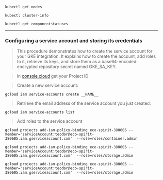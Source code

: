 ```
kubectl get nodes
```

```
kubectl cluster-info
```

```
kubectl get componentstatuses
```
---
### Configuring a service account and storing its credentials

> This procedure demonstrates how to create the service account for your GKE integration. It explains how to create the account, add roles to it, retrieve its keys, and store them as a base64-encoded encrypted repository secret named GKE_SA_KEY.

> in [console cloud](https://console.cloud.google.com/) get your Project ID

> Create a new service account:

```
gcloud iam service-accounts create __NAME__
```

> Retrieve the email address of the service account you just created:


```
gcloud iam service-accounts list
```

> Add roles to the service account
```
gcloud projects add-iam-policy-binding eco-spirit-380605 --member='serviceAccount:teodor@eco-spirit-380605.iam.gserviceaccount.com'  --role=roles/container.admin
```
```
gcloud projects add-iam-policy-binding eco-spirit-380605 --member='serviceAccount:teodor@eco-spirit-380605.iam.gserviceaccount.com'  --role=roles/storage.admin
```
```
gcloud projects add-iam-policy-binding eco-spirit-380605 --member='serviceAccount:teodor@eco-spirit-380605.iam.gserviceaccount.com'  --role=roles/storage.admin
```
